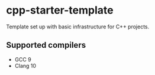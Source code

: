 # cpp-starter-template
Template set up with basic infrastructure for C++ projects.

## Supported compilers
- GCC 9
- Clang 10

